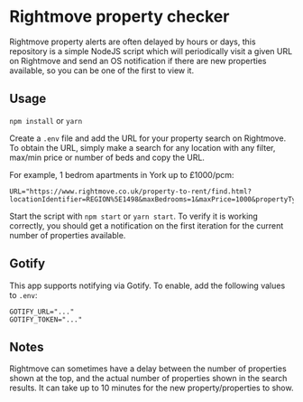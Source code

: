 # Rightmove property checker

Rightmove property alerts are often delayed by hours or days, this repository is a simple NodeJS script which will periodically visit a given URL on Rightmove and send an OS notification if there are new properties available, so you can be one of the first to view it.

## Usage

`npm install` or `yarn`

Create a `.env` file and add the URL for your property search on Rightmove. To obtain the URL, simply make a search for any location with any filter, max/min price or number of beds and copy the URL.

For example, 1 bedrom apartments in York up to £1000/pcm:

```
URL="https://www.rightmove.co.uk/property-to-rent/find.html?locationIdentifier=REGION%5E1498&maxBedrooms=1&maxPrice=1000&propertyTypes=&includeLetAgreed=false&mustHave=&dontShow=&furnishTypes=&keywords="
```

Start the script with `npm start` or `yarn start`.
To verify it is working correctly, you should get a notification on the first iteration for the current number of properties available.

## Gotify

This app supports notifying via Gotify. To enable, add the following values to `.env`:

```
GOTIFY_URL="..."
GOTIFY_TOKEN="..."

```

## Notes

Rightmove can sometimes have a delay between the number of properties shown at the top, and the actual number of properties shown in the search results. It can take up to 10 minutes for the new property/properties to show.
